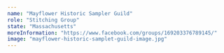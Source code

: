 ```yaml
---
name: "Mayflower Historic Sampler Guild"
role: "Stitching Group"
state: "Massachusetts"
moreInformation: "https://www.facebook.com/groups/169203376789145/"
image: "mayflower-historic-samplet-guild-image.jpg"
---
```

